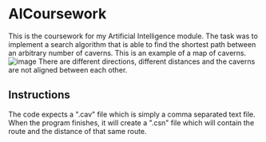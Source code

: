 # AICoursework
This is the coursework for my Artificial Intelligence module. The task was to implement a search algorithm that is able to find the shortest path between an arbitrary number of caverns.
This is an example of a map of caverns.
![image](https://user-images.githubusercontent.com/55844035/208493327-d40a95ce-025a-4a2e-8241-a0abf7003ebf.png)
There are different directions, different distances and the caverns are not aligned between each other.

## Instructions
The code expects a ".cav" file which is simply a comma separated text file. When the program finishes, it will create a ".csn" file which will contain the route and
the distance of that same route.
